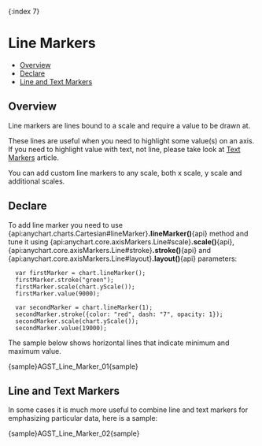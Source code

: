 {:index 7}
# Line Markers

              
* [Overview](#overview)
* [Declare](#declare)
* [Line and Text Markers](#line_and_text_markers)

## Overview

Line markers are lines bound to a scale and require a value to be drawn at.
  
These lines are useful when you need to highlight some value(s) on an axis. If you need to highlight value with text, 
not line, please take look at [Text Markers](Text_Markers) article.
  
You can add custom line markers to any scale, both x scale, y scale and additional scales.

## Declare

To add line marker you need to use {api:anychart.charts.Cartesian#lineMarker}**.lineMarker()**{api} method and tune it using {api:anychart.core.axisMarkers.Line#scale}**.scale()**{api}, {api:anychart.core.axisMarkers.Line#stroke}**.stroke()**{api} and {api:anychart.core.axisMarkers.Line#layout}**.layout()**{api} parameters:

```
  var firstMarker = chart.lineMarker();
  firstMarker.stroke("green");
  firstMarker.scale(chart.yScale());
  firstMarker.value(9000);
  
  var secondMarker = chart.lineMarker(1);
  secondMarker.stroke({color: "red", dash: "7", opacity: 1});
  secondMarker.scale(chart.yScale());
  secondMarker.value(19000);
```


The sample below shows horizontal lines that indicate minimum and maximum value.

{sample}AGST\_Line\_Marker\_01{sample}

## Line and Text Markers

In some cases it is much more useful to combine line and text markers for emphasizing particular data, here is a sample:

{sample}AGST\_Line\_Marker\_02{sample}

